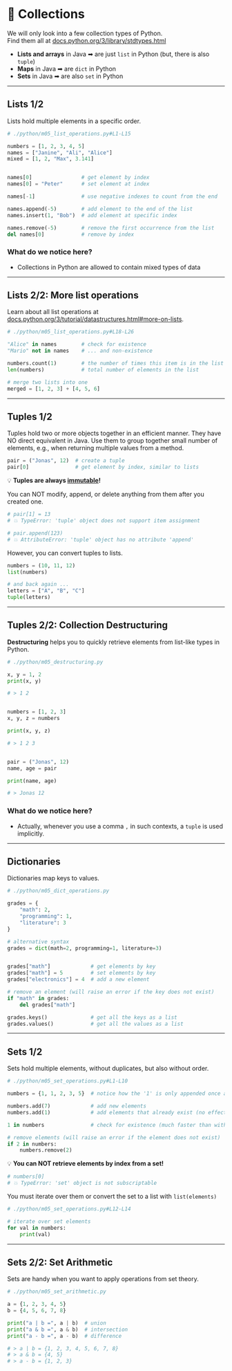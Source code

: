 <!-- .slide: id="-collections" -->

# 🐍 Collections
<!-- .element: class="headline" -->

We will only look into a few collection types of Python.  
Find them all at [docs.python.org/3/library/stdtypes.html](https://docs.python.org/3/library/stdtypes.html)

- **Lists and arrays** in Java ➡ are just `list` in Python (but, there is also `tuple`)
- **Maps** in Java ➡ are `dict` in Python
- **Sets** in Java ➡ are also `set` in Python

---

## Lists 1/2

Lists hold multiple elements in a specific order.

```py [|3-5|8-9|11|13-14|16-17|]
# ./python/m05_list_operations.py#L1-L15

numbers = [1, 2, 3, 4, 5]
names = ["Janine", "Ali", "Alice"]
mixed = [1, 2, "Max", 3.141]


names[0]                # get element by index
names[0] = "Peter"      # set element at index

names[-1]               # use negative indexes to count from the end

names.append(-5)        # add element to the end of the list
names.insert(1, "Bob")  # add element at specific index

names.remove(-5)        # remove the first occurrence from the list
del names[0]            # remove by index
```

<div class="fragment" data-fragment-index="0">

### What do we notice here?

- Collections in Python are allowed to contain mixed types of data

</div>

---

## Lists 2/2: More list operations

Learn about all list operations at [docs.python.org/3/tutorial/datastructures.html#more-on-lists](https://docs.python.org/3/tutorial/datastructures.html#more-on-lists).

```py [|3-4|6-7|9-10|]
# ./python/m05_list_operations.py#L18-L26

"Alice" in names        # check for existence
"Mario" not in names    # ... and non-existence

numbers.count(1)        # the number of times this item is in the list
len(numbers)            # total number of elements in the list

# merge two lists into one
merged = [1, 2, 3] + [4, 5, 6]

```

---

## Tuples 1/2

Tuples hold two or more objects together in an efficient manner. They have NO direct equivalent in Java.
Use them to group together small number of elements, e.g., when returning multiple values from a method.

```py
pair = ("Jonas", 12)  # create a tuple
pair[0]               # get element by index, similar to lists
```

<div class="fragment">

💡 **Tuples are always [immutable](https://docs.python.org/3/glossary.html#term-immutable)!**

You can NOT modify, append, or delete anything from them after you created one.

```py
# pair[1] = 13
# 💥 TypeError: 'tuple' object does not support item assignment

# pair.append(123)
# 💥 AttributeError: 'tuple' object has no attribute 'append'
```

However, you can convert tuples to lists.

```py
numbers = (10, 11, 12)
list(numbers)

# and back again ...
letters = ["A", "B", "C"]
tuple(letters)
```

</div>

---

## Tuples 2/2: Collection Destructuring

**Destructuring** helps you to quickly retrieve elements from list-like types in Python.

```py [|3-6|9-14|17-22|]
# ./python/m05_destructuring.py

x, y = 1, 2
print(x, y)

# > 1 2


numbers = [1, 2, 3]
x, y, z = numbers

print(x, y, z)

# > 1 2 3


pair = ("Jonas", 12)
name, age = pair

print(name, age)

# > Jonas 12

```

<div class="fragment">

### What do we notice here?

- Actually, whenever you use a comma `,` in such contexts, a `tuple` is used implicitly.

</div>

---

## Dictionaries

Dictionaries map keys to values.

```py [|3-10|13-15|17-19|21-22|]
# ./python/m05_dict_operations.py

grades = {
    "math": 2,
    "programming": 1,
    "literature": 3
}

# alternative syntax
grades = dict(math=2, programming=1, literature=3)


grades["math"]             # get elements by key
grades["math"] = 5         # set elements by key
grades["electronics"] = 4  # add a new element

# remove an element (will raise an error if the key does not exist)
if "math" in grades:
    del grades["math"]

grades.keys()              # get all the keys as a list
grades.values()            # get all the values as a list

```

---

## Sets 1/2

Sets hold multiple elements, without duplicates, but also without order.

```py [|3|5-6|8|10-12|]
# ./python/m05_set_operations.py#L1-L10

numbers = {1, 1, 2, 3, 5}  # notice how the '1' is only appended once after all

numbers.add(7)             # add new elements
numbers.add(1)             # add elements that already exist (no effect)

1 in numbers               # check for existence (much faster than with lists)

# remove elements (will raise an error if the element does not exist)
if 2 in numbers:
    numbers.remove(2)
```

<div class="fragment">

💡 **You can NOT retrieve elements by index from a set!**

```py
# numbers[0]
# 💥 TypeError: 'set' object is not subscriptable
```

You must iterate over them or convert the set to a list with `list(elements)`

```py
# ./python/m05_set_operations.py#L12-L14

# iterate over set elements
for val in numbers:
    print(val)
```

</div>

---

## Sets 2/2: Set Arithmetic

Sets are handy when you want to apply operations from set theory.

```py
# ./python/m05_set_arithmetic.py

a = {1, 2, 3, 4, 5}
b = {4, 5, 6, 7, 8}

print("a | b =", a | b)  # union
print("a & b =", a & b)  # intersection
print("a - b =", a - b)  # difference

# > a | b = {1, 2, 3, 4, 5, 6, 7, 8}
# > a & b = {4, 5}
# > a - b = {1, 2, 3}

```
